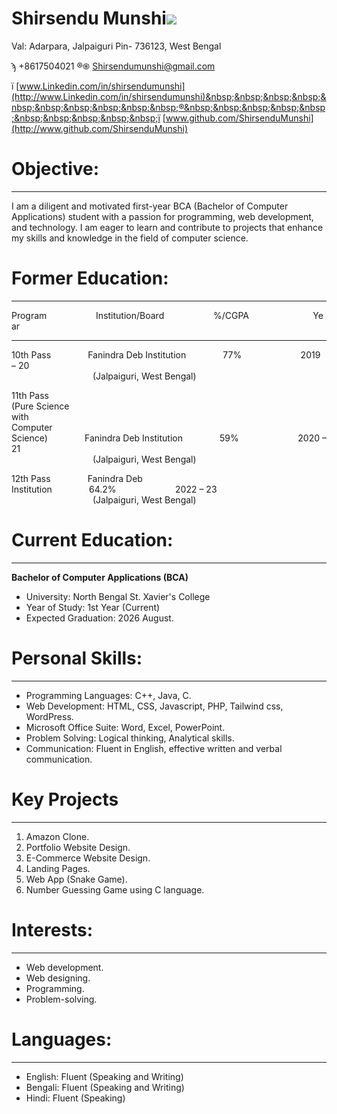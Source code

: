 # **Shirsendu Munshi**![](RackMultipart20230813-1-r86odr_html_bfa02d7997c549d8.png)

Val: Adarpara, Jalpaiguri Pin- 736123, West Bengal

ϡ +8617504021 ®֍ [Shirsendumunshi@gmail.com](mailto:Shirsendumunshi@gmail.com)

ї [www.Linkedin.com/in/shirsendumunshi](http://www.Linkedin.com/in/shirsendumunshi)&nbsp;&nbsp;&nbsp;&nbsp;&nbsp;&nbsp;&nbsp;&nbsp;&nbsp;&nbsp;®&nbsp;&nbsp;&nbsp;&nbsp;&nbsp;&nbsp;&nbsp;&nbsp;&nbsp;&nbsp;ї [www.github.com/ShirsenduMunshi](http://www.github.com/ShirsenduMunshi)

# **Objective:**
***
I am a diligent and motivated first-year BCA (Bachelor of Computer Applications) student with a passion for programming, web development, and technology. I am eager to learn and contribute to projects that enhance my skills and knowledge in the field of computer science.

# **Former**  **Education:**
***
Program&nbsp;&nbsp;&nbsp;&nbsp;&nbsp;&nbsp;&nbsp;&nbsp;&nbsp;&nbsp;&nbsp;&nbsp;&nbsp;&nbsp;&nbsp;&nbsp;&nbsp;&nbsp;&nbsp;&nbsp;Institution/Board&nbsp;&nbsp;&nbsp;&nbsp;&nbsp;&nbsp;&nbsp;&nbsp;&nbsp;&nbsp;&nbsp;&nbsp;&nbsp;&nbsp;&nbsp;&nbsp;&nbsp;&nbsp;&nbsp;&nbsp;%/CGPA&nbsp;&nbsp;&nbsp;&nbsp;&nbsp;&nbsp;&nbsp;&nbsp;&nbsp;&nbsp;&nbsp;&nbsp;&nbsp;&nbsp;&nbsp;&nbsp;&nbsp;&nbsp;&nbsp;&nbsp;&nbsp;&nbsp;&nbsp;&nbsp;&nbsp;&nbsp;Year
***
10th Pass&nbsp;&nbsp;&nbsp;&nbsp;&nbsp;&nbsp;&nbsp;&nbsp;&nbsp;&nbsp;&nbsp;&nbsp;&nbsp;&nbsp;&nbsp;Fanindra Deb Institution&nbsp;&nbsp;&nbsp;&nbsp;&nbsp;&nbsp;&nbsp;&nbsp;&nbsp;&nbsp;&nbsp;&nbsp;&nbsp;&nbsp;&nbsp;77%&nbsp;&nbsp;&nbsp;&nbsp;&nbsp;&nbsp;&nbsp;&nbsp;&nbsp;&nbsp;&nbsp;&nbsp;&nbsp;&nbsp;&nbsp;&nbsp;&nbsp;&nbsp;&nbsp;&nbsp;&nbsp;&nbsp;&nbsp;&nbsp;2019 – 20<br>&nbsp;&nbsp;&nbsp;&nbsp;&nbsp;&nbsp;&nbsp;&nbsp;&nbsp;&nbsp;&nbsp;&nbsp;&nbsp;&nbsp;&nbsp;&nbsp;&nbsp;&nbsp;&nbsp;&nbsp;&nbsp;&nbsp;&nbsp;&nbsp;&nbsp;&nbsp;&nbsp;&nbsp;&nbsp;&nbsp;&nbsp;&nbsp;&nbsp;(Jalpaiguri, West Bengal)

11th Pass<br>(Pure Science <br>with <br>Computer<br> Science)&nbsp;&nbsp;&nbsp;&nbsp;&nbsp;&nbsp;&nbsp;&nbsp;&nbsp;&nbsp;&nbsp;&nbsp;&nbsp;&nbsp;&nbsp;Fanindra Deb Institution&nbsp;&nbsp;&nbsp;&nbsp;&nbsp;&nbsp;&nbsp;&nbsp;&nbsp;&nbsp;&nbsp;&nbsp;&nbsp;&nbsp;&nbsp;59%&nbsp;&nbsp;&nbsp;&nbsp;&nbsp;&nbsp;&nbsp;&nbsp;&nbsp;&nbsp;&nbsp;&nbsp;&nbsp;&nbsp;&nbsp;&nbsp;&nbsp;&nbsp;&nbsp;&nbsp;&nbsp;&nbsp;&nbsp;&nbsp;2020 – 21<br>&nbsp;&nbsp;&nbsp;&nbsp;&nbsp;&nbsp;&nbsp;&nbsp;&nbsp;&nbsp;&nbsp;&nbsp;&nbsp;&nbsp;&nbsp;&nbsp;&nbsp;&nbsp;&nbsp;&nbsp;&nbsp;&nbsp;&nbsp;&nbsp;&nbsp;&nbsp;&nbsp;&nbsp;&nbsp;&nbsp;&nbsp;&nbsp;&nbsp;(Jalpaiguri, West Bengal)

12th Pass&nbsp;&nbsp;&nbsp;&nbsp;&nbsp;&nbsp;&nbsp;&nbsp;&nbsp;&nbsp;&nbsp;&nbsp;&nbsp;&nbsp;&nbsp;Fanindra Deb Institution&nbsp;&nbsp;&nbsp;&nbsp;&nbsp;&nbsp;&nbsp;&nbsp;&nbsp;&nbsp;&nbsp;&nbsp;&nbsp;&nbsp;&nbsp;64.2%&nbsp;&nbsp;&nbsp;&nbsp;&nbsp;&nbsp;&nbsp;&nbsp;&nbsp;&nbsp;&nbsp;&nbsp;&nbsp;&nbsp;&nbsp;&nbsp;&nbsp;&nbsp;&nbsp;&nbsp;&nbsp;&nbsp;&nbsp;&nbsp;2022 – 23<br>&nbsp;&nbsp;&nbsp;&nbsp;&nbsp;&nbsp;&nbsp;&nbsp;&nbsp;&nbsp;&nbsp;&nbsp;&nbsp;&nbsp;&nbsp;&nbsp;&nbsp;&nbsp;&nbsp;&nbsp;&nbsp;&nbsp;&nbsp;&nbsp;&nbsp;&nbsp;&nbsp;&nbsp;&nbsp;&nbsp;&nbsp;&nbsp;&nbsp;(Jalpaiguri, West Bengal)

# **Current Education:**
***
**Bachelor of Computer Applications (BCA)**

- University: North Bengal St. Xavier's College
- Year of Study: 1st Year (Current)
- Expected Graduation: 2026 August.

# **Personal Skills:**
***
- Programming Languages: C++, Java, C.
- Web Development: HTML, CSS, Javascript, PHP, Tailwind css, WordPress.
- Microsoft Office Suite: Word, Excel, PowerPoint.
- Problem Solving: Logical thinking, Analytical skills.
- Communication: Fluent in English, effective written and verbal communication.

# **Key Projects**
***
1. Amazon Clone.
2. Portfolio Website Design.
3. E-Commerce Website Design.
4. Landing Pages.
5. Web App (Snake Game).
6. Number Guessing Game using C language.

# **Interests:**
***
- Web development.
- Web designing.
- Programming.
- Problem-solving.

# **Languages:**
***
- English: Fluent (Speaking and Writing)
- Bengali: Fluent (Speaking and Writing)
- Hindi: Fluent (Speaking)
